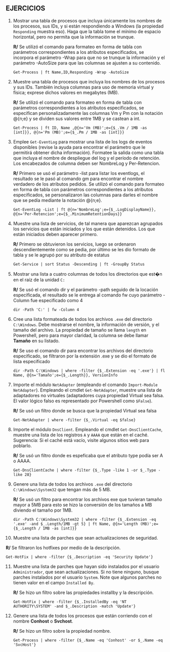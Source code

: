 ## EJERCICIOS
1. Mostrar una tabla de procesos que incluya únicamente los nombres de los
   procesos, sus IDs, y si están respondiendo a Windows (la propiedad
   ``Responding`` muestra eso). Haga que la tabla tome el mínimo de espacio
   horizontal, pero no permita que la información se trunque.

	**R/** Se utilizó el comando para formateo en forma de tabla con parámetros 
	correspondientes a los atributos especificados, se incorpora el
	parámetro -Wrap para que no se trunque la información y el parámetro
	-AutoSize para que las columnas se ajusten a su contenido.

	``Get-Process | ft Name,ID,Responding -Wrap -AutoSize``

2. Muestre una tabla de procesos que incluya los nombres de los procesos y sus
   IDs. También incluya columnas para uso de memoria virtual y física;
   exprese dichos valores en megabytes (MB).

   **R/** Se utilizó el comando para formateo en forma de tabla con parámetros 
	correspondientes a los atributos especificados, se especifican personalizadamente las columnas Vm y Pm con la notación @{n;e} y se dividen sus valores entre 1MB y se castean a int.

   ``Get-Process | ft ID, Name ,@{n='Vm (MB)';e={$_.Vm / 1MB -as [int]}}, @{n='Pm (MB)';e={$_.Pm / 1MB -as [int]}}``

3. Emplee ``Get-EventLog`` para mostrar una lista de los logs de eventos
   disponibles (revise la ayuda para encontrar el parámetro que le permitirá
   obtener dicha información). Formatee la salida como una tabla que incluya
   el nombre de despliegue del log y el período de retención. Los encabezados
   de columna deben ser NombreLog y Per-Retencion.

   **R/**  Primero se usó el parámetro -list para listar los eventlogs, el resultado se le pasó al comando gm para encontrar el nombre verdadero de los atributos pedidos. Se utilizó el comando para formateo en forma de tabla con parámetros 
	correspondientes a los atributos especificados, se personalizaron las columnas para darles el nombre que se pedía mediante la notación @{n;e}.

   ``Get-EventLog -List | ft @{n='NombreLog';e={$_.LogDisplayName}}, @{n='Per-Retencion';e={$_.MinimumRetentionDays}}``

4. Muestre una lista de servicios, de tal manera que aparezcan agrupados los
   servicios que están iniciados y los que están detenidos. Los que están
   iniciados deben aparecer primero.

   **R/** Primero se obtuvieron los servicios, luego se ordenaron descendientemente como se pedia, por último se les dio formato de tabla y se le agrupó por su atributo de estatus

   ``Get-Service | sort Status -Descending | ft -GroupBy Status``

5. Mostrar una lista a cuatro columnas de todos los directorios que est�n en
   el raíz de la unidad ``C:``

   **R/** Se usó el comando dir y el parámetro -path seguido de la locación especificada, el resultado se le entrega al comando fw cuyo parámetro -Column fue especificado como 4

   ``dir -Path 'C:' | fw -Column 4``

6. Cree una lista formateada de todos los archivos ``.exe`` del directorio
   ``C:\Windows``. Debe mostrarse el nombre, la información de versión, y el
   tamaño del archivo. La propiedad de tamaño se llama ``length`` en Powershell,
   pero para mayor claridad, la columna se debe llamar **Tamaño** en su listado.

   **R/** Se uso el comando dir para encontrar los archivos del directorio especificado, se filtraron por la extensión .exe y se dio el formato de lista especificado

   ``dir -Path C:\Windows | where -filter {$_.Extension -eq '.exe'} | fl Name, @{n='Tamaño';e={$_.Length}}, VersionInfo``

7. Importe el módulo ``NetAdapter`` (empleando el comando ``Import-Module
   NetAdapter``).
   Empleando el cmdlet ``Get-NetAdapter``, muestre una lista de adaptadores no
   virtuales (adaptadores cuya propiedad Virtual sea falsa. El valor lógico
   falso es representado por Powershell como ``$False``).

   **R/** Se usó un filtro donde se busca que la propiedad Virtual sea falsa

   ``Get-NetAdapter | where -filter {$_.Virtual -eq $false}``

8. Importe el módulo ``DnsClient``. Empleando el cmdlet ``Get-DnsClientCache``,
   muestre una lista de los registros ``A`` y ``AAAA`` que están en el caché.
   Sugerencia: Si el caché está vacío, visite algunos sitios web para poblarlo.

   **R/** Se usó un filtro donde es espeficaba que el atributo type podía ser A o AAAA.

   ``Get-DnsClientCache | where -filter {$_.Type -like 1 -or $_.Type -like 28}``

9. Genere una lista de todos los archivos ``.exe`` del directorio
   ``C:\Windows\System32`` que tengan más de 5 MB.

   **R/** Se usó un filtro para encontrar los archivos exe que tuvieran tamaño mayor a 5MB para esto se hizo la conversión de los tamaños a MB diviendo el tamaño por 1MB.

   ``dir -Path C:\Windows\System32 | where -filter {$_.Extension -eq '.exe' -and $_.Length/1MB -gt 5} | ft Name, @{n='Length (MB)';e={$_.Length / 1MB -as [int]}}``

10. Muestre una lista de parches que sean actualizaciones de seguridad.
    
   **R/** Se filtraron los hotfixes por medio de la descripción.

   ``Get-HotFix | where -filter {$_.Description -eq 'Security Update'}``


11. Muestre una lista de parches que hayan sido instalados por el
    usuario ``Administrador``, que sean actualizaciones. Si no tiene ninguno,
    busque parches instalados por el usuario ``System``. Note que algunos parches
    no tienen valor en el campo ``Installed By``.

    **R/** Se hizo un filtro sobre las propiedades installby y la descripción.

    ``Get-HotFix | where -filter {$_.InstalledBy -eq 'NT AUTHORITY\SYSTEM' -and $_.Description -match 'Update'}``

12. Genere una lista de todos los procesos que están corriendo con el nombre
    **Conhost** o **Svchost**.
    
    **R/** Se hizo un filtro sobre la propiedad nombre.

    ``Get-Process | where -filter {$_.Name -eq 'Conhost' -or $_.Name -eq 'SvcHost'}``